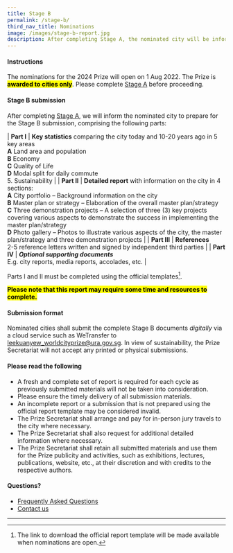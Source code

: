 ```yaml
---
title: Stage B
permalink: /stage-b/
third_nav_title: Nominations
image: /images/stage-b-report.jpg
description: After completing Stage A, the nominated city will be informed to prepare and submit a detailed report using the official report template.
---
```


#### **Instructions**

The nominations for the 2024 Prize will open on 1 Aug 2022. The Prize is **<mark>awarded to cities only</mark>**. Please complete [Stage A](/stage-a) before proceeding.

#### **Stage B submission**

After completing [Stage A](/stage-a), we will inform the nominated city to prepare for the Stage B submission, comprising the following parts: 

| **Part I** | **Key statistics** comparing the city today and 10-20 years ago in 5 key areas <br> **A** Land area and population <br> **B** Economy <br> **C** Quality of Life <br> **D** Modal split for daily commute <br> 5. Sustainability  |
| **Part II** | **Detailed report** with information on the city in 4 sections: <br> **A** City portfolio – Background information on the city <br> **B** Master plan or strategy – Elaboration of the overall master plan/strategy <br> **C** Three demonstration projects – A selection of three (3) key projects covering various aspects to demonstrate the success in implementing the master plan/strategy <br> **D** Photo gallery – Photos to illustrate various aspects of the city, the master plan/strategy and three demonstration projects |
| **Part III** | **References** <br> 2-5 reference letters written and signed by independent third parties |
| **Part IV** | ***Optional supporting documents*** <br> E.g. city reports, media reports, accolades, etc. |

Parts I and II must be completed using the official templates[^1].

**<mark>Please note that this report may require some time and resources to complete.</mark>** 

#### **Submission format**

Nominated cities shall submit the complete Stage B documents _digitally_ via a cloud service such as WeTransfer to [leekuanyew_worldcityprize@ura.gov.sg](mailto:leekuanyew_worldcityprize@ura.gov.sg). In view of sustainability, the Prize Secretariat will not accept any printed or physical submissions. 

#### **Please read the following**

- A fresh and complete set of report is required for each cycle as previously submitted materials will not be taken into consideration. 
- Please ensure the timely delivery of all submission materials. 
- An incomplete report or a submission that is not prepared using the official report template may be considered invalid. 
- The Prize Secretariat shall arrange and pay for in-person jury travels to the city where necessary. 
- The Prize Secretariat shall also request for additional detailed information where necessary. 
- The Prize Secretariat shall retain all submitted materials and use them for the Prize publicity and activities, such as exhibitions, lectures, publications, website, etc., at their discretion and with credits to the respective authors. 

#### **Questions?**

- [Frequently Asked Questions](/faq/) 
- [Contact us](/feedback/)

---

[^1]: The link to download the official report template will be made available when nominations are open. 

